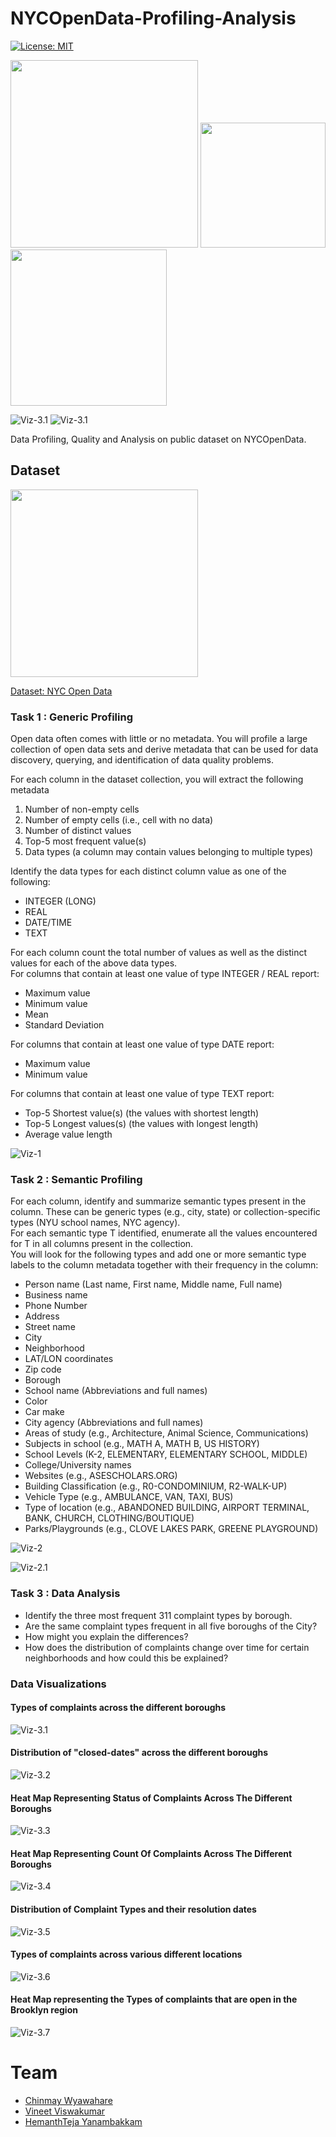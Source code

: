 # NYCOpenData-Profiling-Analysis

[![License: MIT](https://img.shields.io/badge/License-MIT-green.svg)](https://opensource.org/licenses/MIT)


<img src="https://upload.wikimedia.org/wikipedia/commons/thumb/0/0e/Hadoop_logo.svg/1280px-Hadoop_logo.svg.png" width="300"> <img src="https://modin.readthedocs.io/en/latest/_static/MODIN_ver2.png" width="200"> <img src="https://pbs.twimg.com/media/D958JC_XUAsuvWR.jpg" width="250"> <br> 

![Viz-3.1](https://github.com/gandalf1819/NYCOpenData-Profiling-Analysis/blob/master/Visualizations/Poster-1-2x3.png)
![Viz-3.1](https://github.com/gandalf1819/NYCOpenData-Profiling-Analysis/blob/master/Visualizations/Poster-2-2x3.png)

Data Profiling, Quality and Analysis on public dataset on NYCOpenData.

## Dataset

<img src="https://github.com/gandalf1819/NYCOpenData-Profiling-Analysis/blob/master/Visualizations/nyc-open-data.png" width="300">

[Dataset: NYC Open Data](https://opendata.cityofnewyork.us/)

### Task 1 : Generic Profiling

Open data often comes with little or no metadata. You will profile a large collection of open data sets and derive metadata that can be used for data discovery, querying, and identification of data quality problems.<br>

For each column in the dataset collection, you will extract the following metadata
1. Number of non-empty cells
2. Number of empty cells (i.e., cell with no data)
3. Number of distinct values
4. Top-5 most frequent value(s)
5. Data types (a column may contain values belonging to multiple types)

Identify the data types for each distinct column value as one of the following:<br>
* INTEGER (LONG)<br>
* REAL<br>
* DATE/TIME<br>
* TEXT<br>

For each column count the total number of values as well as the distinct values for each of the above data types.<br>
For columns that contain at least one value of type INTEGER / REAL report:<br>
* Maximum value<br>
* Minimum value<br>
* Mean<br>
* Standard Deviation<br>

For columns that contain at least one value of type DATE report:<br>
* Maximum value<br>
* Minimum value<br>

For columns that contain at least one value of type TEXT report:<br>
* Top-5 Shortest value(s) (the values with shortest length)<br>
* Top-5 Longest values(s) (the values with longest length)<br>
* Average value length

![Viz-1](https://github.com/gandalf1819/NYCOpenData-Profiling-Analysis/blob/master/Visualizations/task1-viz.png)

### Task 2 : Semantic Profiling

For each column, identify and summarize semantic types present in the column. These can be generic types (e.g., city, state) or collection-specific types (NYU school names, NYC agency). <br>
For each semantic type T identified, enumerate all the values encountered for T in all columns present in the collection.<br>
You will look for the following types and add one or more semantic type labels to the column metadata together with their frequency in the column:<br>

* Person name (Last name, First name, Middle name, Full name)
* Business name
* Phone Number
* Address
* Street name
* City
* Neighborhood
* LAT/LON coordinates
* Zip code
* Borough
* School name (Abbreviations and full names)
* Color
* Car make
* City agency (Abbreviations and full names)
* Areas of study (e.g., Architecture, Animal Science, Communications)
* Subjects in school (e.g., MATH A, MATH B, US HISTORY)
* School Levels (K-2, ELEMENTARY, ELEMENTARY SCHOOL, MIDDLE)
* College/University names
* Websites (e.g., ASESCHOLARS.ORG)
* Building Classification (e.g., R0-CONDOMINIUM, R2-WALK-UP)
* Vehicle Type (e.g., AMBULANCE, VAN, TAXI, BUS)
* Type of location (e.g., ABANDONED BUILDING, AIRPORT TERMINAL, BANK,
CHURCH, CLOTHING/BOUTIQUE)
* Parks/Playgrounds (e.g., CLOVE LAKES PARK, GREENE PLAYGROUND)


![Viz-2](https://github.com/gandalf1819/NYCOpenData-Profiling-Analysis/blob/master/Visualizations/task2-viz.png)


![Viz-2.1](https://github.com/gandalf1819/NYCOpenData-Profiling-Analysis/blob/master/Visualizations/task2-viz2.png)

### Task 3 : Data Analysis

* Identify the three most frequent 311 complaint types by borough. 
* Are the same complaint types frequent in all five boroughs of the City? 
* How might you explain the differences? 
* How does the distribution of complaints change over time for certain neighborhoods and how could this be explained?
### Data Visualizations
#### Types of complaints across the different boroughs
![Viz-3.1](https://github.com/gandalf1819/NYCOpenData-Profiling-Analysis/blob/master/Visualizations/Task-3-1.png)
#### Distribution of "closed-dates" across the different boroughs
![Viz-3.2](https://github.com/gandalf1819/NYCOpenData-Profiling-Analysis/blob/master/Visualizations/Task-3-2.png)
#### Heat Map Representing Status of Complaints Across The Different Boroughs
![Viz-3.3](https://github.com/gandalf1819/NYCOpenData-Profiling-Analysis/blob/master/Visualizations/Task-3-3.png)
#### Heat Map Representing Count Of Complaints Across The Different Boroughs
![Viz-3.4](https://github.com/gandalf1819/NYCOpenData-Profiling-Analysis/blob/master/Visualizations/Task-3-4.png)
#### Distribution of Complaint Types and their resolution dates
![Viz-3.5](https://github.com/gandalf1819/NYCOpenData-Profiling-Analysis/blob/master/Visualizations/Task-3-5.png)
#### Types of complaints across various different locations
![Viz-3.6](https://github.com/gandalf1819/NYCOpenData-Profiling-Analysis/blob/master/Visualizations/Task-3-6.png)
#### Heat Map representing the Types of complaints that are open in the Brooklyn region
![Viz-3.7](https://github.com/gandalf1819/NYCOpenData-Profiling-Analysis/blob/master/Visualizations/Task-3-7.png)


# Team 

* [Chinmay Wyawahare](https://github.com/gandalf1819)
* [Vineet Viswakumar](https://github.com/vineet247)
* [HemanthTeja Yanambakkam](https://github.com/HemanthTejaY)
